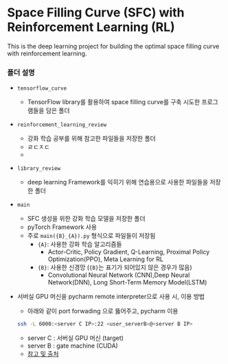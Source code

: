 # Space Filling Curve (SFC) with Reinforcement Learning (RL)

This is the deep learning project for building the optimal space filling curve with reinforcement learning.

### 폴더 설명
* `tensorflow_curve`
    * TensorFlow library를 활용하여 space filling curve를 구축 시도한 프로그램들을 담은 폴더
* `reinforcement_learning_review` 
    * 강화 학습 공부를 위해 참고한 파일들을 저장한 폴더
    * ㄹㄷㅈㄷ
    * 
* `library_review`
    * deep learning Framework를 익히기 위해 연습용으로 사용한 파일들을 저장한 폴더 
* `main`   
    * SFC 생성을 위한 강화 학습 모델을 저장한 폴더
    * pyTorch Framework 사용
    * 주로 `main({B}_{A}).py` 형식으로 파일들이 저장됨
        * `{A}`: 사용한 강화 학습 알고리즘들 
            * Actor-Critic, Policy Gradient, Q-Learning, Proximal Policy Optimization(PPO), Meta Learning for RL
        * `{B}`: 사용한 신경망 (`{B}`는 표기가 되어있지 않은 경우가 많음)
            * Convolutional Neural Network (CNN),Deep Neural Network(DNN), Long Short-Term Memory Model(LSTM)
    
* 서버실 GPU 머신을 pycharm remote interpreter으로 사용 시, 이용 방법 
    * 아래와 같이 port forwading 으로 뚫어주고, pycharm 이용
    ```bash
    ssh -L 6000:<server C IP>:22 <user_serverB>@<server B IP>
    ```
    * server C : 서버실 GPU 머신 (target)
    * server B : gate machine (CUDA)
    * [참고 및 출처](https://stackoverflow.com/questions/37827685/pycharm-configuring-multi-hop-remote-interpreters-via-ssh)
    
